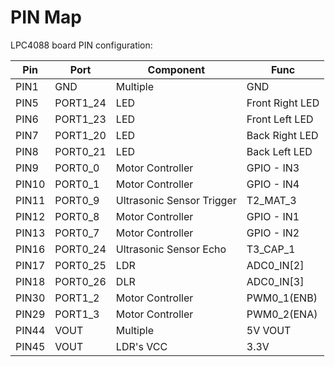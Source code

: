 # PIN Map
LPC4088 board PIN configuration:

Pin | Port | Component | Func
---|---|---|---
PIN1 | GND | Multiple | GND
PIN5 | PORT1_24 | LED | Front Right LED
PIN6 | PORT1_23 | LED | Front Left LED
PIN7 | PORT1_20 | LED | Back Right LED
PIN8 | PORT0_21 | LED | Back Left LED
PIN9 | PORT0_0 | Motor Controller | GPIO - IN3
PIN10 | PORT0_1 | Motor Controller | GPIO - IN4
PIN11 | PORT0_9 | Ultrasonic Sensor Trigger | T2_MAT_3 |
PIN12 | PORT0_8 | Motor Controller | GPIO - IN1
PIN13 | PORT0_7 | Motor Controller | GPIO - IN2
PIN16 | PORT0_24 | Ultrasonic Sensor Echo | T3_CAP_1 |
PIN17 | PORT0_25 | LDR | ADC0_IN[2]
PIN18 | PORT0_26 | DLR | ADC0_IN[3]
PIN30 | PORT1_2 | Motor Controller | PWM0_1(ENB)
PIN29 | PORT1_3 | Motor Controller | PWM0_2(ENA)
PIN44 | VOUT | Multiple | 5V VOUT
PIN45 | VOUT | LDR's VCC | 3.3V
